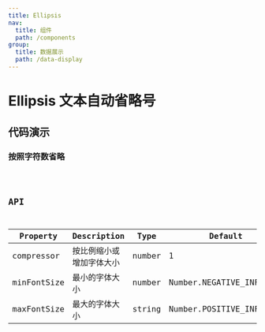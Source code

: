 ```yaml
---
title: Ellipsis
nav:
  title: 组件
  path: /components
group:
  title: 数据展示
  path: /data-display
---
```


# Ellipsis 文本自动省略号

## 代码演示

### 按照字符数省略

<code src="./demo/demo-01.tsx" />

## API

| Property    | Description              | Type   | Default                  |
| ----------- | ------------------------ | ------ | ------------------------ |
| compressor  | 按比例缩小或增加字体大小 | number | 1                        |
| minFontSize | 最小的字体大小           | number | Number.NEGATIVE_INFINITY |
| maxFontSize | 最大的字体大小           | string | Number.POSITIVE_INFINITY |
